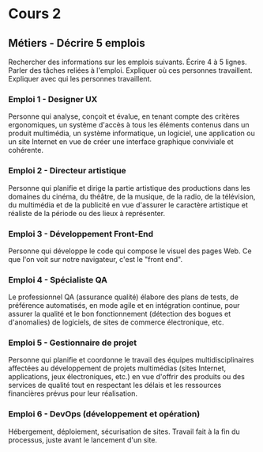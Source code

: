 # Cours 2
## Métiers - Décrire 5 emplois 
Rechercher des informations sur les emplois suivants. Écrire 4 à 5 lignes. Parler des tâches reliées à l'emploi. Expliquer où ces personnes travaillent. Expliquer avec qui les personnes travaillent. 
### Emploi 1 - Designer UX
Personne qui analyse, conçoit et évalue, en tenant compte des critères ergonomiques, un système d'accès à tous les éléments contenus dans un produit multimédia, un système informatique, un logiciel, une application ou un site Internet en vue de créer une interface graphique conviviale et cohérente.

### Emploi 2 - Directeur artistique

Personne qui planifie et dirige la partie artistique des productions dans les domaines du cinéma, du théâtre, de la musique, de la radio, de la télévision, du multimédia et de la publicité en vue d'assurer le caractère artistique et réaliste de la période ou des lieux à représenter.

### Emploi 3 - Développement Front-End
Personne qui développe le code qui compose le visuel des pages Web. Ce que l'on voit sur notre navigateur, c'est le "front end". 

### Emploi 4 - Spécialiste QA
Le professionnel QA (assurance qualité) élabore des plans de tests, de préférence automatisés, en mode agile et en intégration continue, pour assurer la qualité et le bon fonctionnement (détection des bogues et d'anomalies) de logiciels, de sites de commerce électronique, etc.

### Emploi 5 - Gestionnaire de projet
Personne qui planifie et coordonne le travail des équipes multidisciplinaires affectées au développement de projets multimédias (sites Internet, applications, jeux électroniques, etc.) en vue d'offrir des produits ou des services de qualité tout en respectant les délais et les ressources financières prévus pour leur réalisation.

### Emploi 6 - DevOps (développement et opération)
Hébergement, déploiement, sécurisation de sites. Travail fait à la fin du processus, juste avant le lancement d'un site.

